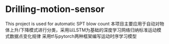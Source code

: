 # Drilling-motion-sensor
This project is used for automatic SPT blow count
本项目主要应用于自动对物体上升/下降模式进行分类，采用以LSTM为基础的深度学习网络归纳标准运动模式数据点变化规律
采用tf与pytorch两种框架编写运动时序学习模型
